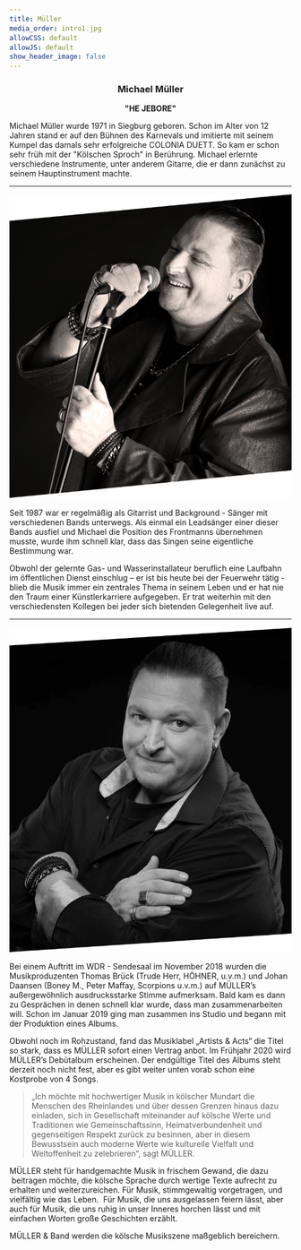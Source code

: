 ```yaml
---
title: Müller
media_order: intro1.jpg
allowCSS: default
allowJS: default
show_header_image: false
---
```


<div style="text-align: center">
<h3 class="in-text">Michael Müller</h3>
<b>"HE JEBORE"</b>
</div>

Michael Müller wurde 1971 in Siegburg geboren. Schon im Alter von 12 Jahren stand er auf den Bühnen des Karnevals und imitierte mit seinem Kumpel das damals sehr erfolgreiche COLONIA DUETT. So kam er  schon sehr früh mit der "Kölschen Sproch" in Berührung.
Michael erlernte verschiedene Instrumente, unter anderem Gitarre, die er dann zunächst zu seinem Hauptinstrument machte. 

<hr />

![](intro1.png?classes=text-image-left)

Seit 1987 war er regelmäßig als Gitarrist und Background - Sänger mit verschiedenen Bands unterwegs. Als einmal ein Leadsänger einer dieser Bands ausfiel und Michael die Position des Frontmanns übernehmen musste, wurde ihm schnell klar, dass das Singen seine eigentliche Bestimmung war.  

Obwohl der gelernte Gas- und Wasserinstallateur beruflich eine  Laufbahn im öffentlichen Dienst einschlug – er ist bis heute bei der Feuerwehr tätig - blieb die Musik immer ein zentrales Thema in seinem Leben und er hat nie den Traum einer Künstlerkarriere aufgegeben. Er trat weiterhin mit den verschiedensten Kollegen bei jeder sich bietenden Gelegenheit live auf.

<div style="clear: both"></div>
<hr />

![](intro2.png?classes=text-image-right)

Bei einem Auftritt im WDR - Sendesaal im November 2018 wurden die Musikproduzenten Thomas Brück (Trude Herr, HÖHNER, u.v.m.) und Johan Daansen (Boney M., Peter Maffay, Scorpions u.v.m.) auf MÜLLER’s  außergewöhnlich ausdrucksstarke Stimme aufmerksam. Bald kam es dann zu Gesprächen in denen schnell klar wurde, dass man zusammenarbeiten will. Schon im Januar 2019  ging man zusammen ins Studio und begann mit der Produktion eines Albums. 

Obwohl noch im Rohzustand, fand das Musiklabel „Artists & Acts“ die Titel so stark, dass es MÜLLER sofort einen Vertrag anbot.
Im Frühjahr 2020 wird MÜLLER’s Debütalbum  erscheinen. Der endgültige Titel des Albums steht derzeit noch nicht fest, aber es gibt weiter unten vorab schon eine Kostprobe von 4 Songs.

<div style="clear: both"></div>

<blockquote>„Ich möchte mit hochwertiger Musik in kölscher Mundart die Menschen des Rheinlandes und über dessen Grenzen hinaus  dazu einladen, sich in Gesellschaft miteinander auf kölsche Werte und Traditionen wie Gemeinschaftssinn, Heimatverbundenheit und gegenseitigen Respekt zurück zu besinnen, aber in diesem Bewusstsein auch moderne Werte wie kulturelle Vielfalt und Weltoffenheit zu zelebrieren“, sagt MÜLLER.</blockquote>

MÜLLER steht für handgemachte Musik in frischem Gewand, die dazu  beitragen möchte, die kölsche Sprache durch wertige Texte aufrecht zu erhalten und weiterzureichen. Für Musik, stimmgewaltig vorgetragen, und vielfältig wie das Leben. 
Für Musik, die uns ausgelassen feiern lässt, aber auch für Musik, die uns ruhig in unser Inneres horchen lässt und mit einfachen Worten große Geschichten erzählt.

MÜLLER & Band werden  die kölsche Musikszene maßgeblich bereichern.
